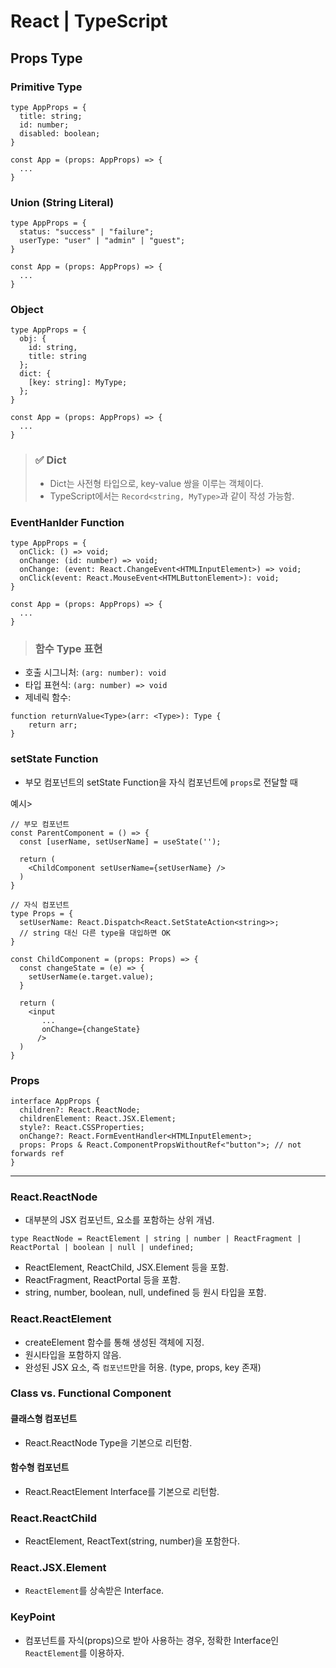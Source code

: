 # React	| TypeScript


## Props Type

### Primitive Type
``` tsx
type AppProps = {
  title: string;
  id: number;
  disabled: boolean;
}

const App = (props: AppProps) => {
  ...
}
```

### Union (String Literal)
``` tsx
type AppProps = {
  status: "success" | "failure";
  userType: "user" | "admin" | "guest";
}

const App = (props: AppProps) => {
  ...
}
```

### Object 
``` tsx
type AppProps = {
  obj: {
    id: string,
    title: string
  };
  dict: {
    [key: string]: MyType;
  };
}

const App = (props: AppProps) => {
  ...
}
```

> ### ✅ Dict
>- Dict는 사전형 타입으로, key-value 쌍을 이루는 객체이다.
> - TypeScript에서는 `Record<string, MyType>`과 같이 작성 가능함.



### EventHanlder Function
``` tsx
type AppProps = {
  onClick: () => void;
  onChange: (id: number) => void;
  onChange: (event: React.ChangeEvent<HTMLInputElement>) => void;
  onClick(event: React.MouseEvent<HTMLButtonElement>): void; 
}

const App = (props: AppProps) => {
  ...
}
```

> ### 함수 Type 표현
- 호출 시그니처: `(arg: number): void`
- 타입 표현식: `(arg: number) => void`
- 제네릭 함수:
``` tsx
function returnValue<Type>(arr: <Type>): Type {
	return arr;
}
```

### setState Function
- 부모 컴포넌트의 setState Function을 자식 컴포넌트에 `props`로 전달할 때

예시>
``` tsx
// 부모 컴포넌트
const ParentComponent = () => {
  const [userName, setUserName] = useState('');
  
  return (
    <ChildComponent setUserName={setUserName} />
  )  
}
```
``` tsx
// 자식 컴포넌트
type Props = {
  setUserName: React.Dispatch<React.SetStateAction<string>>;
  // string 대신 다른 type을 대입하면 OK
}

const ChildComponent = (props: Props) => {
  const changeState = (e) => {
    setUserName(e.target.value);
  }
  
  return (
    <input
       ...
       onChange={changeState}
      />
  )
}
```

### Props
``` tsx
interface AppProps {
  children?: React.ReactNode;
  childrenElement: React.JSX.Element;
  style?: React.CSSProperties;
  onChange?: React.FormEventHandler<HTMLInputElement>;
  props: Props & React.ComponentPropsWithoutRef<"button">; // not forwards ref
}
```

---

### React.ReactNode
- 대부분의 JSX 컴포넌트, 요소를 포함하는 상위 개념.

``` tsx
type ReactNode = ReactElement | string | number | ReactFragment | ReactPortal | boolean | null | undefined;
```

- ReactElement, ReactChild, JSX.Element 등을 포함.
- ReactFragment, ReactPortal 등을 포함.
- string, number, boolean, null, undefined 등 원시 타입을 포함.

### React.ReactElement
- createElement 함수를 통해 생성된 객체에 지정.
- 원시타입을 포함하지 않음.
- 완성된 JSX 요소, 즉 `컴포넌트`만을 허용. (type, props, key 존재)

### Class vs. Functional Component

#### 클래스형 컴포넌트
- React.ReactNode Type을 기본으로 리턴함.

#### 함수형 컴포넌트
- React.ReactElement Interface를 기본으로 리턴함.


### React.ReactChild
- ReactElement, ReactText(string, number)을 포함한다.

### React.JSX.Element
- `ReactElement`를 상속받은 Interface.


### KeyPoint
- 컴포넌트를 자식(props)으로 받아 사용하는 경우, 정확한 Interface인 `ReactElement`를 이용하자.

